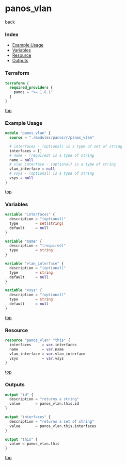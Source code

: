 # panos_vlan

[back](../panos.md)

### Index

- [Example Usage](#example-usage)
- [Variables](#variables)
- [Resource](#resource)
- [Outputs](#outputs)

### Terraform

```terraform
terraform {
  required_providers {
    panos = ">= 1.8.1"
  }
}
```

[top](#index)

### Example Usage

```terraform
module "panos_vlan" {
  source = "./modules/panos/r/panos_vlan"

  # interfaces - (optional) is a type of set of string
  interfaces = []
  # name - (required) is a type of string
  name = null
  # vlan_interface - (optional) is a type of string
  vlan_interface = null
  # vsys - (optional) is a type of string
  vsys = null
}
```

[top](#index)

### Variables

```terraform
variable "interfaces" {
  description = "(optional)"
  type        = set(string)
  default     = null
}

variable "name" {
  description = "(required)"
  type        = string
}

variable "vlan_interface" {
  description = "(optional)"
  type        = string
  default     = null
}

variable "vsys" {
  description = "(optional)"
  type        = string
  default     = null
}
```

[top](#index)

### Resource

```terraform
resource "panos_vlan" "this" {
  interfaces     = var.interfaces
  name           = var.name
  vlan_interface = var.vlan_interface
  vsys           = var.vsys
}
```

[top](#index)

### Outputs

```terraform
output "id" {
  description = "returns a string"
  value       = panos_vlan.this.id
}

output "interfaces" {
  description = "returns a set of string"
  value       = panos_vlan.this.interfaces
}

output "this" {
  value = panos_vlan.this
}
```

[top](#index)